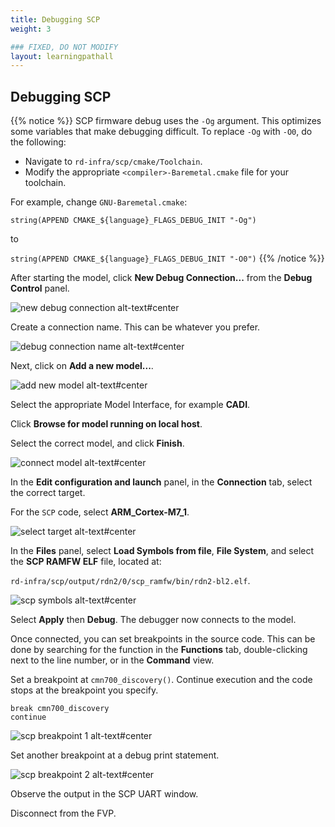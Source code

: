 ```yaml
---
title: Debugging SCP
weight: 3

### FIXED, DO NOT MODIFY
layout: learningpathall
---
```


## Debugging SCP
{{% notice %}}
SCP firmware debug uses the `-Og` argument. This optimizes some variables that make debugging difficult. To replace `-Og` with `-O0`, do the following:

* Navigate to `rd-infra/scp/cmake/Toolchain`.
* Modify the appropriate `<compiler>-Baremetal.cmake` file for your toolchain.

For example, change `GNU-Baremetal.cmake`:

`string(APPEND CMAKE_${language}_FLAGS_DEBUG_INIT "-Og")`

to

`string(APPEND CMAKE_${language}_FLAGS_DEBUG_INIT "-O0")`
{{% /notice %}}

After starting the model, click **New Debug Connection...** from the **Debug Control** panel.

![new debug connection alt-text#center](images/new_debug_connection.png "Figure 1. New debug connection")

Create a connection name. This can be whatever you prefer.

![debug connection name alt-text#center](images/debug_connection_name.png "Figure 2. Debug connection name")

Next, click on **Add a new model...**.

![add new model alt-text#center](images/add_new_model.png "Figure 3. Add new model")

Select the appropriate Model Interface, for example **CADI**.

Click **Browse for model running on local host**.

Select the correct model, and click **Finish**.

![connect model alt-text#center](images/connect_model.png "Figure 4. Connect model")

In the **Edit configuration and launch** panel, in the **Connection** tab, select the correct target.

For the `SCP` code, select **ARM_Cortex-M7_1**.

![select target alt-text#center](images/select_cortexm7.png "Figure 5. Select target")

In the **Files** panel, select **Load Symbols from file**, **File System**, and select the **SCP RAMFW ELF** file, located at:

``rd-infra/scp/output/rdn2/0/scp_ramfw/bin/rdn2-bl2.elf``.

![scp symbols alt-text#center](images/scp_symbols.png "Figure 6. Load SCP symbols")

Select **Apply** then **Debug**. The debugger now connects to the model.

Once connected, you can set breakpoints in the source code. This can be done by searching for the function in the **Functions** tab, double-clicking next to the line number, or in the **Command** view.

Set a breakpoint at ``cmn700_discovery()``. Continue execution and the code stops at the breakpoint you specify.
```command
break cmn700_discovery
continue
```

![scp breakpoint 1 alt-text#center](images/scp_breakpoint1.png "Figure 7. cmn700_discovery() breakpoint")

Set another breakpoint at a debug print statement.

![scp breakpoint 2 alt-text#center](images/scp_breakpoint2.png "Figure 8. SCP breakpoint 2")

Observe the output in the SCP UART window.

Disconnect from the FVP.

